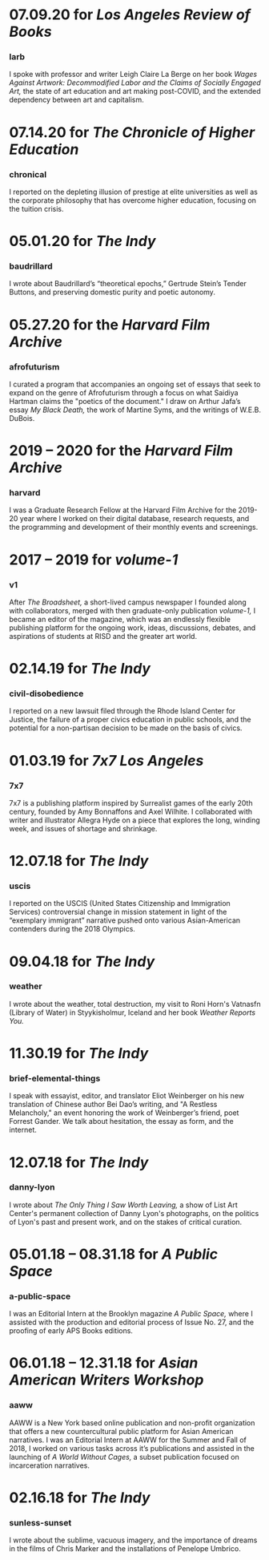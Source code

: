 # 07.09.20 for *Los Angeles Review of Books*
### larb
I spoke with professor and writer Leigh Claire La Berge on her book *Wages Against Artwork: Decommodified Labor and the Claims of Socially Engaged Art,* the state of art education and art making post-COVID, and the extended dependency between art and capitalism.

# 07.14.20 for *The Chronicle of Higher Education*
### chronical
I reported on the depleting illusion of prestige at elite universities as well as the corporate philosophy that has overcome higher education, focusing on the tuition crisis.

# 05.01.20 for *The Indy*
### baudrillard
I wrote about Baudrillard’s “theoretical epochs,” Gertrude Stein’s Tender Buttons, and preserving domestic purity and poetic autonomy.

# 05.27.20 for the *Harvard Film Archive*
### afrofuturism
I curated a program that accompanies an ongoing set of essays that seek to expand on the genre of Afrofuturism through a focus on what Saidiya Hartman claims the "poetics of the document." I draw on Arthur Jafa’s essay *My Black Death,* the work of Martine Syms, and the writings of W.E.B. DuBois.

# 2019 – 2020 for the *Harvard Film Archive*
### harvard
I was a Graduate Research Fellow at the Harvard Film Archive for the 2019-20 year where I worked on their digital database, research requests, and the programming and development of their monthly events and screenings.

# 2017 – 2019 for *volume-1*
### v1
After *The Broadsheet,* a short-lived campus newspaper I founded along with collaborators, merged with then graduate-only publication *volume-1,* I became an editor of the magazine, which was an endlessly flexible publishing platform for the ongoing work, ideas, discussions, debates, and aspirations of students at RISD and the greater art world.

# 02.14.19 for *The Indy*
### civil-disobedience
I reported on a new lawsuit filed through the Rhode Island Center for Justice, the failure of a proper civics education in public schools, and the potential for a non-partisan decision to be made on the basis of civics.

# 01.03.19 for *7x7 Los Angeles*
### 7x7
7x7 is a publishing platform inspired by Surrealist games of the early 20th century, founded by Amy Bonnaffons and Axel Wilhite. I collaborated with writer and illustrator Allegra Hyde on a piece that explores the long, winding week, and issues of shortage and shrinkage.

# 12.07.18 for *The Indy*
### uscis
I reported on the USCIS (United States Citizenship and Immigration Services) controversial change in mission statement in light of the “exemplary immigrant” narrative pushed onto various Asian-American contenders during the 2018 Olympics.

# 09.04.18 for *The Indy*
### weather
I wrote about the weather, total destruction, my visit to Roni Horn's Vatnasfn (Library of Water) in Styykisholmur, Iceland and her book *Weather Reports You.*

# 11.30.19 for *The Indy*
### brief-elemental-things
I speak with essayist, editor, and translator Eliot Weinberger on his new translation of Chinese author Bei Dao’s writing, and "A Restless Melancholy," an event honoring the work of Weinberger’s friend, poet Forrest Gander. We talk about hesitation, the essay as form, and the internet.

# 12.07.18 for *The Indy*
### danny-lyon
I wrote about *The Only Thing I Saw Worth Leaving,* a show of List Art Center's permanent collection of Danny Lyon's photographs, on the politics of Lyon's past and present work, and on the stakes of critical curation.

# 05.01.18 – 08.31.18 for *A Public Space*
### a-public-space
I was an Editorial Intern at the Brooklyn magazine *A Public Space,* where I assisted with the production and editorial process of Issue No. 27, and the proofing of early APS Books editions.

# 06.01.18 – 12.31.18 for *Asian American Writers Workshop*
### aaww
AAWW is a New York based online publication and non-profit organization that offers a new countercultural public platform for Asian American narratives. I was an Editorial Intern at AAWW for the Summer and Fall of 2018, I worked on various tasks across it’s publications and assisted in the launching of *A World Without Cages,* a subset publication focused on incarceration narratives.

# 02.16.18 for *The Indy*
### sunless-sunset
I wrote about the sublime, vacuous imagery, and the importance of dreams in the films of Chris Marker and the installations of Penelope Umbrico.